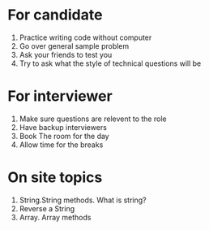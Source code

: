 # For candidate

1. Practice writing code without computer
2. Go over general sample problem
3. Ask your friends to test you
4. Try to ask what the style of technical questions will be


# For interviewer

1. Make sure questions are relevent to the role
2. Have backup interviewers
3. Book The room for the day
4. Allow time for the breaks

# On site topics

1. String.String methods. What is string?
2. Reverse a String
3. Array. Array methods